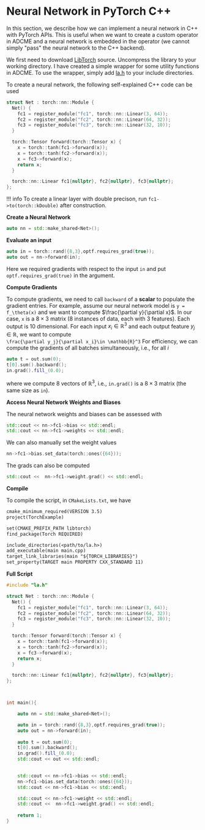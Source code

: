 # Neural Network in PyTorch C++

In this section, we describe how we can implement a neural network in C++ with PyTorch APIs. This is useful when we want to create a custom operator in ADCME and a neural network is embedded in the operator (we cannot simply "pass" the neural network to the C++ backend). 

We first need to download [LibTorch](https://pytorch.org/) source. Uncompress the library to your working directory. I have created a simple wrapper for some utility functions in ADCME. To use the wrapper, simply add [la.h](https://github.com/kailaix/ADCME.jl/blob/master/examples/custom_op/headers/la.h) to your include directories.

To create a neural network, the following self-explained C++ code can be used
```c++
struct Net : torch::nn::Module {
  Net() {
    fc1 = register_module("fc1", torch::nn::Linear(3, 64));
    fc2 = register_module("fc2", torch::nn::Linear(64, 32));
    fc3 = register_module("fc3", torch::nn::Linear(32, 10));
  }

  torch::Tensor forward(torch::Tensor x) {
    x = torch::tanh(fc1->forward(x));
    x = torch::tanh(fc2->forward(x));
    x = fc3->forward(x);
    return x;
  }

  torch::nn::Linear fc1{nullptr}, fc2{nullptr}, fc3{nullptr};
};
```
!!! info 
    To create a linear layer with double precison, run `fc1->to(torch::kDouble)` after construction. 

**Create a Neural Network**
```c++
auto nn = std::make_shared<Net>();
```

**Evaluate an input**
```c++
auto in = torch::rand({8,3},optf.requires_grad(true));
auto out = nn->forward(in);
```
Here we required gradients with respect to the input `in` and put `optf.requires_grad(true)` in the argument.

**Compute Gradients**

To compute gradients, we need to call `backward` of a **scalar** to populate the gradient entries. For example, assume our neural network model is
``y = f_\theta(x)``
and we want to compute $\frac{\partial y}{\partial x}$. In our case, `x` is a $8\times 3$ matrix (8 instances of data, each with 3 features). Each output is 10 dimensional. For each input $x_i\in\mathbb{R}^3$ and each output feature $y_j\in\mathbb{R}$, we want to compute  
``\frac{\partial y_j}{\partial x_i}\in \mathbb{R}^3``
For efficiency, we can compute the gradients of all batches simultaneously, i.e., for all $i$
```c++
auto t = out.sum(0);
t[0].sum().backward();
in.grad().fill_(0.0);
```
where we compute 8 vectors of $\mathbb{R}^3$, i.e., `in.grad()` is a $8\times 3$ matrix (the same size as `in`). 

**Access Neural Network Weights and Biases**

The neural network weights and biases can be assessed with 
```c++
std::cout << nn->fc1->bias << std::endl;
std::cout << nn->fc1->weights << std::endl;
```
We can also manually set the weight values
```c++
nn->fc1->bias.set_data(torch::ones({64}));
```
The grads can also be computed
```c++
std::cout <<  nn->fc1->weight.grad() << std::endl;
```

**Compile**

To compile the script, in `CMakeLists.txt`, we have
```txt
cmake_minimum_required(VERSION 3.5)
project(TorchExample)

set(CMAKE_PREFIX_PATH libtorch)
find_package(Torch REQUIRED)

include_directories(<path/to/la.h>)
add_executable(main main.cpp)
target_link_libraries(main "${TORCH_LIBRARIES}")
set_property(TARGET main PROPERTY CXX_STANDARD 11)
```

**Full Script**
```c++
#include "la.h"

struct Net : torch::nn::Module {
  Net() {
    fc1 = register_module("fc1", torch::nn::Linear(3, 64));
    fc2 = register_module("fc2", torch::nn::Linear(64, 32));
    fc3 = register_module("fc3", torch::nn::Linear(32, 10));
  }

  torch::Tensor forward(torch::Tensor x) {
    x = torch::tanh(fc1->forward(x));
    x = torch::tanh(fc2->forward(x));
    x = fc3->forward(x);
    return x;
  }

  torch::nn::Linear fc1{nullptr}, fc2{nullptr}, fc3{nullptr};
};



int main(){

    auto nn = std::make_shared<Net>();

    auto in = torch::rand({8,3},optf.requires_grad(true));
    auto out = nn->forward(in);
    
    auto t = out.sum(0);
    t[0].sum().backward();
    in.grad().fill_(0.0);
    std::cout << out << std::endl;

    
    std::cout << nn->fc1->bias << std::endl;
    nn->fc1->bias.set_data(torch::ones({64}));
    std::cout << nn->fc1->bias << std::endl;

    std::cout << nn->fc1->weight << std::endl;
    std::cout <<  nn->fc1->weight.grad() << std::endl;
    
    return 1;
}
```
